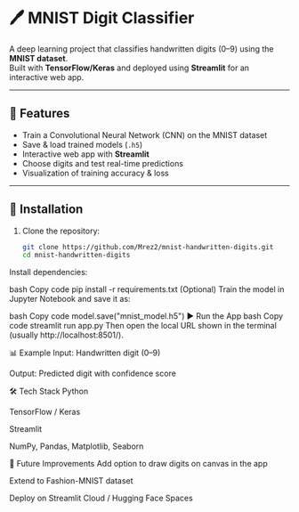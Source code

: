 # 🖊️ MNIST Digit Classifier  

A deep learning project that classifies handwritten digits (0–9) using the **MNIST dataset**.  
Built with **TensorFlow/Keras** and deployed using **Streamlit** for an interactive web app.  

---

## 📌 Features  
- Train a Convolutional Neural Network (CNN) on the MNIST dataset  
- Save & load trained models (`.h5`)  
- Interactive web app with **Streamlit**  
- Choose digits and test real-time predictions  
- Visualization of training accuracy & loss  

---

## 🚀 Installation  

1. Clone the repository:  
   ```bash
   git clone https://github.com/Mrez2/mnist-handwritten-digits.git
   cd mnist-handwritten-digits
Install dependencies:

bash
Copy code
pip install -r requirements.txt
(Optional) Train the model in Jupyter Notebook and save it as:

bash
Copy code
model.save("mnist_model.h5")
▶️ Run the App
bash
Copy code
streamlit run app.py
Then open the local URL shown in the terminal (usually http://localhost:8501/).

📊 Example
Input: Handwritten digit (0–9)

Output: Predicted digit with confidence score

🛠️ Tech Stack
Python

TensorFlow / Keras

Streamlit

NumPy, Pandas, Matplotlib, Seaborn

📌 Future Improvements
Add option to draw digits on canvas in the app

Extend to Fashion-MNIST dataset

Deploy on Streamlit Cloud / Hugging Face Spaces
